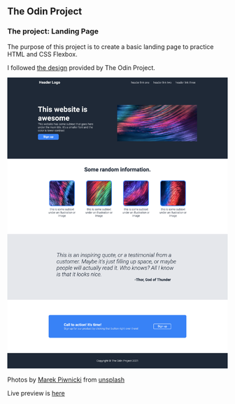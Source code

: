 ## The Odin Project 

### The project: Landing Page
The purpose of this project is to create a basic landing page to practice HTML and CSS Flexbox.

I followed [the design](https://cdn.statically.io/gh/TheOdinProject/curriculum/main/foundations/html_css/project/odin-project.png) provided by The Odin Project. 

![landing-page](./img/landing-page.png "Landing Page's Image")

Photos by [Marek Piwnicki](https://unsplash.com/@marekpiwnicki) from [unsplash](https://unsplash.com/)

Live preview is [here](https://cansubaydar.github.io/landing-page/)